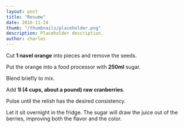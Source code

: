```yaml
---
layout: post
title: "Resume"
date: 2016-11-24
thumb: "/thumbnails/placeholder.png"
description: Placeholder description.
author: charles
---
```


Cut **1 navel orange** into pieces and remove the seeds.

Put the orange into a food processor with **250ml** sugar.

Blend briefly to mix.

Add **1l (4 cups, about a pound) raw cranberries**.

Pulse until the relish has the desired consistency.

Let it sit overnight in the fridge. The sugar will draw the juice out of the berries, improving both the flavor and the color. 
